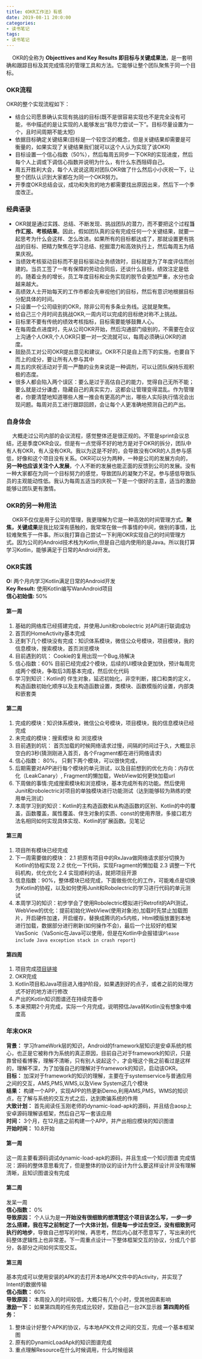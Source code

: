 ```yaml
---
title: 《OKR工作法》有感
date: 2019-08-11 20:0:00
categories: 
- 读书笔记
tags:
- 读书笔记
---
```

&#160;&#160;&#160;&#160;OKR的全称为 **Objecttives and Key Results 即目标与关键成果法**，是一套明确和跟踪目标及其完成情况的管理工具和方法。它能够让整个团队聚焦于同一个目标。  
<!-- more -->

### OKR流程
OKR的整个实现流程如下：
* 结合公司愿景确认实现有挑战的目标(既不是很容易实现也不是完全没有可能，书中描述的是让实现的人能够发出“我尽力尝试一下”。目标尽量设置为一个，且时间周期不能太短)
* 依据目标确定关键结果(目标是一个较空泛的概念，但是关键结果却需要是可衡量的，如果实现了关键结果我们就可以这个人认为实现了该OKR)
* 目标设置一个信心指数（50%），然后每周五同步一下OKR的实现进度，然后每个人上调或下调信心指数并说明为什么，有什么东西阻碍自己。
* 周五开胜利大会，每个人说说这周对团队OKR做了什么然后小小庆祝一下，让整个团队认识到大家都在为同一个OKR努力。
* 开季度OKR总结会议，成功和失败的地方都需要找出原因出来，然后下一个季度改正。  

### 经典语录  
* OKR就是通过实践、总结、不断发现、挑战团队的潜力，而不要把这个过程**当作汇报、考核结果**。因此，假如团队真的没有完成任何一个关键结果，就要一起思考为什么会这样、怎么改进。如果所有的目标都达成了，那就设置更有挑战的目标、把精力聚焦在学习总结、挖掘潜力和高效执行上，然后每周五为结果庆祝。
* 当绩效考核驱动目标而不是目标驱动业务绩效时，目标就是为了年度评估而创建的。当员工签了一年有保障的劳动合同后，还谈什么目标，绩效注定是低的。随着业务的增长，员工年度目标和业务实现的脱节会更加严重，水分也会越来越大。
* 高绩效人士开始每天的工作市都会先审视他们的目标，然后有意识地根据目标分配具体的时间。
* 只设置一个公司级别的OKR，除非公司有多条业务线。这就是聚焦。
* 给自己三个月时间去挑战OKR,一周内可以完成的目标绝对称不上挑战。
* 目标里不要有传统的绩效考核指标，目标需要能够鼓舞人心。
* 在每周盘点进度时，先从公司OKR开始，然后沟通部门级别的，不需要在会议上沟通个人OKR,个人OKR只要一对一交流就可以，每周必须确认OKR的进度。
* 鼓励员工对公司OKR提出意见和建议。OKR不只是自上而下的实施，也要自下而上的成分，要让所有人参与其中
* 周五的庆祝活动对于周一严酷的业务来说是一种调剂，可以让团队保持乐观积极的态度。
* 很多人都会陷入两个误区：要么是过于高估自己的能力，觉得自己无所不能；要么就是过分谦虚，隐藏自己的真实实力，这都会让管理变得混乱。作为管理者，你要清楚地知道哪些人推一推会有更高的产出，哪些人实际执行情况会出现问题。每周对员工进行跟踪回顾，会让每个人更准确地预测自己的产出。  

### 自身体会
&#160;&#160;&#160;&#160;大概走过公司内部的会议流程，感觉整体还是很正规的。不管是sprint会议总结，还是季度OKR会议。但是有一点觉得不好的地方是对于OKR的拆分，团队中有人有OKR，有人没有OKR。我以为这是不好的，会导致没有OKR的人员参与感低，好像和这个项目没有关系。OKR可以分为两种，一种是公司的发展方向的，**另一种也应该关注个人发展**，个人不断的发展也能正面的反馈到公司的发展。没有一种大家都在为同一个目标努力的感觉，导致团队的凝聚力不足。参与感低导致队员的主观能动性低。我认为每周五适当的庆祝一下是一个很好的主意，适当的激励能够让团队更有激情。  

### OKR的另一种用法
&#160;&#160;&#160;&#160;OKR不仅仅是用于公司的管理，我更理解为它是一种高效的时间管理方式。**聚焦，关键成果**是我比较深有感触的，我常常在做一件事情的中间，做别的事情，比较难聚焦于一件事。所以我打算自己尝试一下利用OKR实现自己的时间管理方式。因为公司的Android技术栈为Kotlin,但是自己组内使用的是Java。所以我打算学习Kotlin，能够满足于日常的Android开发。  

### OKR实践
**O:** 两个月内学习Kotlin满足日常的Android开发  
**Key Result:** 使用Kotlin编写WanAndroid项目  
**信心初始值:** 50%

#### 第一周
1. 基础的网络库已经搭建完成，并使用Junit和robolectric 对API进行联调成功
2. 首页的HomeActivity基本完成
3. 还剩下几个模块没有完成：知识体系模块，微信公众号模块，项目模块，我的信息模块，搜索模块，首页浏览模块
4. 目前遇到的坑： Cookie的复用出现一个Bug,待解决
5. 信心指数：60% 目前已经完成2个模块，后续的UI模块会更加快，预计每周完成两个模块，争取后3周基本完成，然后优化代码
6. 学习到知识：Kotlin的 伴生对象，延迟初始化，非空判断，接口和类的定义，构造函数初始化顺序以及主构造函数设置，类模块、函数模版的设置，内部类和嵌套类

#### 第二周
1. 完成的模块：知识体系模块，微信公众号模块，项目模块，我的信息模块已经完成
2. 未完成的模块：搜索模块 和 浏览模块
3. 目前遇到的坑： 首页加载的时候网络请求过慢，间隔的时间过于久，大概显示空白的3秒(猜测刚进入首页，各个Fragment都在进行网络请求)
4. 信心指数： 80%， 只剩下两个模块，可以很快完成，
5. 后期需要对APP进行每个模块的单元测试，以及目前想到的优化方向：内存优化（LeakCanary）, Fragment的懒加载，WebView如何更快加载url
6. 下周做的事情:完成搜索模块和浏览模块，基本完成所有的功能。然后使用Junit和robolectric对项目的单独模块进行功能测试（达到能够较为熟练的使用单元测试）
7. 本周学习到的知识：Kotlin的主构造函数和从构造函数的区别、Kotlin的中的覆盖，函数覆盖，属性覆盖、伴生对象的实质、const的使用界限，多接口若方法名相同如何实现具体实现、Kotlin的扩展函数。见笔记  

#### 第三周
1. 项目所有模块已经完成
2. 下一周需要做的模块：
2.1 把原有项目中的RxJava做网络请求部分切换为Kotlin的协程实现
2.2 优化一下代码，实现Fragment的懒加载
2.3 调整一下代码机构，优化优化
2.4 实现顺利的话，就把项目开源
3. 信息指数：90%，整体模块已经完成，下面做些优化的工作，可能难点是切换为Kotlin的协程，以及如何使用Junit和Robolectric的学习进行代码的单元测试
4. 本周学习的知识：初步学会了使用Robolectric模拟进行Retrofit的API测试，WebView的优化：提前初始化WebView(使用对象池),加载时先禁止加载图片，开启硬件加速，开启缓存，替换成腾讯的x5内核，Html模版放置到本地进行加载，数据部分进行刷新(如何操作不会)，最后一个比较好的框架VasSonic（VaSonic在Java可以使用，但是在Kotlin中会报错误`Please include Java exception stack in crash report`)  

#### 第四周
1. 项目完成[项目链接](https://github.com/chejdj/WanAndroid-Kotlin)
2. OKR完成
3. Kotlin项目和Java项目进入维护阶段，如果遇到好的点子，或者之前的处理方式不好的地方进行修改
4. 产出的Kotlin知识图谱还在持续完善中
5. 本来预期2个月完成，实际一个月完成，说明预估Java转Kotlin没有想象中难度高

### 年末OKR
**背景：** 学习frameWork层的知识，Android的framework层知识是安卓系统的核心，也正是它被称作为系统的真正原因，目前自己对于framework的知识，只是靠曾经看博客，理解不清晰，只有别人说起这个，才会哦这个我之前看过是这样的，理解不深，为了加强自己的理解对于framework的知识，启动该OKR。  
**目标：** 加深对于framework的知识的理解，主要在于systemservice与普通应用之间的交互，AMS,PMS,WMS,以及View System这几个模块  
**结果：** 构建一个APP，实现APP的热更新Demo,利用AMS,PMS，WMS的知识点，在了解与系统的交互方式之后，达到欺骗系统的作用  
**大致计划：** 首先阅读任玉刚老师的dynamic-load-apk的源码，并且结合aosp上安卓源码理解该框架，然后自己写一套该应用   
**时间：** 3个月，在12月底之前构建一个APP，并产出相应模块的知识图谱  
**开始时间：** 10.8开始  

#### 第一周
这一周主要看源码调试dynamic-load-apk的源码，并且生成一个知识图谱
完成情况：源码的整体意思看完了，但是整体的协议的设计为什么要这样设计并没有理解清晰，且知识图谱没有完成  
#### 第二周
发呆一周  
**信心指数：**  0%  
**导致原因：** 个人认为是**一开始没有很细致的想清楚这个项目该怎么写，一步一步怎么搭建，我在写之前制定了一个大体计划，但是每一步过去空泛，没有细致到可执行的地步**，导致自己想写的时候，再思考，然后内心就不愿意写了，写出来的代码整体逻辑性上也非常差。下一周重点设计一下整体框架交互的协议，分成几个部分，各部分之间如何实现交互。  
#### 第三周
基本完成可以使用安装的APK的去打开本地APK文件中的Activity，并实现了Intent的数据传输  
**信心指数：**  60%  
**导致原因：**  本周投入的时间较低，大概只有几个小时，受其他因素影响  
**激励一下：**  如果第四周的任务完成比较好，奖励自己一台2K显示器
**第四周的任务：**   
1. 整体设计好整个APK的协议，与本地APK文件之间的交互，完成一个基本框架图
2. 原有的DynamicLoadApk的知识图谱完成
3. 重点理解Resource在什么时候调用，什么时候组装




